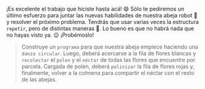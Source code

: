 <gs-attire attire-url="https://raw.githubusercontent.com/MumukiProject/mumuki-guia-gobstones-practica-repeticion-simple-kids/master/assets/attires/config.json"></gs-attire> <gs-toolbox toolbox-url="https://raw.githubusercontent.com/MumukiProject/mumuki-guia-gobstones-practica-repeticion-simple-kids/master/assets/toolbox_1566424700623.xml"></gs-toolbox>

¡Es excelente el trabajo que hiciste hasta acá! :smile: Sólo te pediremos un último esfuerzo para juntar las nuevas habilidades de nuestra abeja robot :honeybee: y resolver el próximo problema. Tendrás que usar varias veces la estructura `repetir`, pero de distintas maneras :grimacing:. Lo bueno es que no habrá nada que no hayas visto ya. :wink: ¡Probémoslo!

> Construye un `programa` para que nuestra abeja empiece haciendo una `danza circular`. Luego, deberá acercarse a la fila de flores blancas y `recolectar` el `polen` y el `néctar` de todas las flores que encuentre por parcela. Cargada de polen, deberá `polinizar` la fila de flores rojas y, finalmente, volver a la colmena para compartir el néctar con el resto de las abejas.